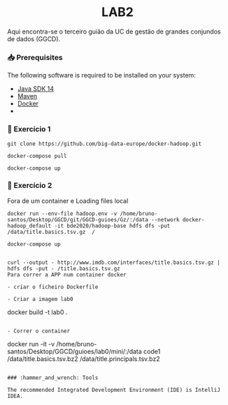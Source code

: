 <div align="center">

# LAB2

</div>

Aqui encontra-se o terceiro guião da UC de gestão de grandes conjundos de dados (GGCD).

### :inbox_tray: Prerequisites

The following software is required to be installed on your system:

- [Java SDK 14](https://openjdk.java.net/)
- [Maven](https://maven.apache.org/maven-features.html)
- [Docker](https://www.docker.com/)
- 

### :hammer: Exercício 1

  ```
  git clone https://github.com/big-data-europe/docker-hadoop.git
  ```
  ```
  docker-compose pull 
  ```
  ```
  docker-compose up
  ```
  
### :hammer: Exercício 2

 Fora de um container e Loading files local
  ```
  docker run --env-file hadoop.env -v /home/bruno-santos/Desktop/GGCD/git/GGCD-guioes/Gz/:/data --network docker-hadoop_default -it bde2020/hadoop-base hdfs dfs -put /data/title.basics.tsv.gz  /
  ```
  ```
  docker-compose up
  
  
curl --output - http://www.imdb.com/interfaces/title.basics.tsv.gz | hdfs dfs -put - /title.basics.tsv.gz
Para correr a APP num container docker

  - criar o ficheiro Dockerfile

  - Criar a imagem lab0
  ```
  docker build -t lab0 . 
  ```

  - Correr o container
  ```
  docker run -it -v /home/bruno-santos/Desktop/GGCD/guioes/lab0/mini/:/data code1 /data/title.basics.tsv.bz2 /data/title.principals.tsv.bz2
 
  ```

### :hammer_and_wrench: Tools

The recommended Integrated Development Environment (IDE) is IntelliJ IDEA.
